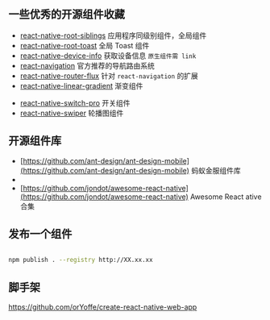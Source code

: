 ## 一些优秀的开源组件收藏
- [react-native-root-siblings](https://github.com/Ivanwangcy/react-native-root-siblings) 应用程序同级别组件，全局组件
- [react-native-root-toast](https://github.com/magicismight/react-native-root-toast) 全局 Toast 组件
- [react-native-device-info](https://github.com/Ivanwangcy/react-native-device-info) 获取设备信息 `原生组件需 link`
- [react-navigation](https://github.com/react-navigation/react-navigation) 官方推荐的导航路由系统
- [react-native-router-flux](https://github.com/aksonov/react-native-router-flux) 针对 `react-navigation` 的扩展
- [react-native-linear-gradient](https://github.com/react-native-community/react-native-linear-gradient) 渐变组件
* [react-native-switch-pro](https://github.com/poberwong/react-native-switch-pro) 开关组件
* [react-native-swiper](https://github.com/leecade/react-native-swiper) 轮播图组件


## 开源组件库

* [https://github.com/ant-design/ant-design-mobile](https://github.com/ant-design/ant-design-mobile) 蚂蚁金服组件库
* 
* [https://github.com/jondot/awesome-react-native](https://github.com/jondot/awesome-react-native) Awesome React ative 合集


## 发布一个组件


```sh

npm publish . --registry http://XX.xx.xx
```

## 脚手架

https://github.com/orYoffe/create-react-native-web-app
